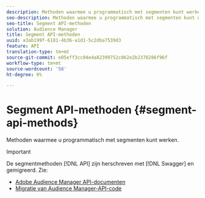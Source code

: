 ```yaml
---
description: Methoden waarmee u programmatisch met segmenten kunt werken.
seo-description: Methoden waarmee u programmatisch met segmenten kunt werken.
seo-title: Segment API-methoden
solution: Audience Manager
title: Segment API-methoden
uuid: a3ab199f-6181-4b36-a1d1-5c2dba7539d3
feature: API
translation-type: tm+mt
source-git-commit: e05eff3cc04e4a82399752c862e2b2370286f96f
workflow-type: tm+mt
source-wordcount: '58'
ht-degree: 0%

---
```



# Segment API-methoden {#segment-api-methods}

Methoden waarmee u programmatisch met segmenten kunt werken.

>[!IMPORTANT]
>
>De segmentmethoden [!DNL API] zijn herschreven met [!DNL Swagger] en gemigreerd. Zie:
>
>* [Adobe Audience Manager API-documenten](https://bank.demdex.com/portal/swagger/index.html)
>* [Migratie van Audience Manager-API-code](../../api/api-swagger-migration.md)